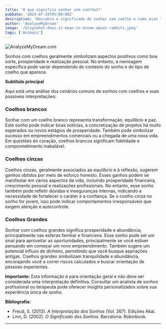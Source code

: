 ```yaml
---
title: 'O que significa sonhar com coelhos?'
pubDate: '2024-07-29T05:00:00Z'
description: 'Descubra o significado de sonhar com coelho e como esse tipo de sonho pode refletir aspectos positivos como prosperidade e satisfação pessoal, dependendo do contexto e do tipo de coelho.'
author: 'AnalyzeMyDream'
image: '/blog/what-does-it-mean-to-dream-about-rabbits.jpeg'
tags: ['Animais']
---
```


![AnalyzeMyDream.com](/blog/what-does-it-mean-to-dream-about-rabbits.jpeg)


Sonhos com coelhos geralmente simbolizam aspectos positivos como boa sorte, prosperidade e realização pessoal. No entanto, a mensagem específica pode variar dependendo do contexto do sonho e do tipo de coelho que aparece. 

**Subtítulo principal**

Aqui está uma análise dos cenários comuns de sonhos com coelhos e suas possíveis interpretações:

### Coelhos brancos

Sonhar com um coelho branco representa transformação, equilíbrio e paz. Este sonho pode indicar boas notícias, a concretização de projetos há muito esperados ou novos estágios de prosperidade. Também pode simbolizar sucesso em empreendimentos comerciais ou a chegada de uma nova vida. Em questões do coração, coelhos brancos significam fidelidade e comprometimento inabalável. 

### Coelhos cinzas

Coelhos cinzas, geralmente associados ao equilíbrio e à reflexão, sugerem ganhos obtidos por meio de esforço honesto. Esses ganhos podem se manifestar em vários aspectos da vida, incluindo prosperidade financeira, crescimento pessoal e realizações profissionais. No entanto, esse sonho também pode refletir dúvidas e inseguranças internas, indicando a necessidade de fortalecer o caráter e a confiança. Se o coelho cinza no sonho for jovem, isso pode indicar comportamentos irresponsáveis ​​que exigem atenção e autocontrole.

### Coelhos Grandes

Sonhar com coelhos grandes significa prosperidade e abundância, principalmente nas esferas familiar e financeira. Esse sonho pode ser um sinal para aproveitar as oportunidades, principalmente se você estiver pensando em começar um novo empreendimento. Também sugere um potencial influxo de dinheiro, permitindo que você busque aspirações antigas. Coelhos grandes simbolizam tranquilidade e abundância, encorajando você a correr riscos calculados e buscar orientação de pessoas experientes.

**Importante:** Esta informação é para orientação geral e não deve ser considerada uma interpretação definitiva. Consultar um analista de sonhos profissional ou terapeuta pode oferecer insights personalizados sobre sua experiência única de sonho.

**Bibliografia:**

- Freud, S. (2013). *A Interpretação dos Sonhos* (Vol. 267). Edições Akal.
- Linn, D. (2002). *O Significado dos Sonhos*. Barcelona: Robinbook.


---